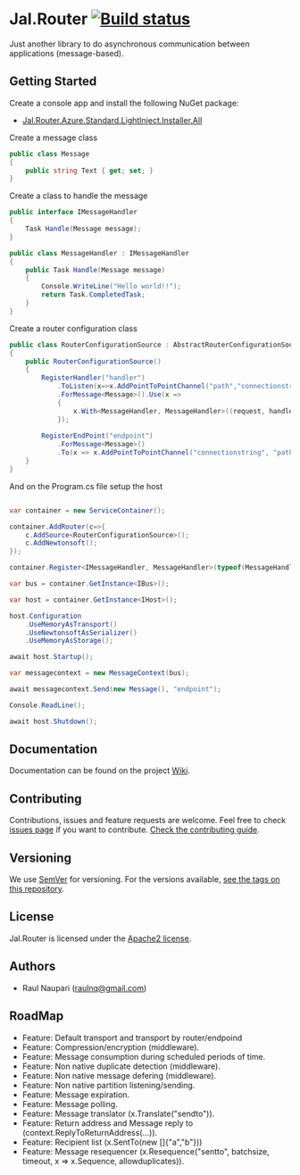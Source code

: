 # Jal.Router [![Build status](https://ci.appveyor.com/api/projects/status/gunc3edkhwwl51ge/branch/master?svg=true)](https://ci.appveyor.com/project/raulnq/jal-router/branch/master)
Just another library to do asynchronous communication between applications (message-based).
## Getting Started
Create a console app and install the following NuGet package:
* [Jal.Router.Azure.Standard.LightInject.Installer.All](https://www.nuget.org/packages/Jal.Router.Azure.Standard.LightInject.Installer.All/)

Create a message class
```csharp
public class Message
{
    public string Text { get; set; }
}
```
Create a class to handle the message
```csharp
public interface IMessageHandler
{
    Task Handle(Message message);
}

public class MessageHandler : IMessageHandler
{
    public Task Handle(Message message)
    {
        Console.WriteLine("Hello world!!");
        return Task.CompletedTask;
    }
}
```
Create a router configuration class
```csharp
public class RouterConfigurationSource : AbstractRouterConfigurationSource
{
    public RouterConfigurationSource()
    {
        RegisterHandler("handler")
            .ToListen(x=>x.AddPointToPointChannel("path","connectionstring"))
            .ForMessage<Message>().Use(x =>
            {
                x.With<MessageHandler, MessageHandler>((request, handler, context) => handler.Handle(request));
            });  
            
        RegisterEndPoint("endpoint")
            .ForMessage<Message>()
            .To(x => x.AddPointToPointChannel("connectionstring", "path"));
    }
}
```
And on the Program.cs file setup the host
```csharp

var container = new ServiceContainer();

container.AddRouter(c=>{
    c.AddSource<RouterConfigurationSource>();
    c.AddNewtonsoft();
});

container.Register<IMessageHandler, MessageHandler>(typeof(MessageHandler).FullName, new PerContainerLifetime());

var bus = container.GetInstance<IBus>();

var host = container.GetInstance<IHost>();

host.Configuration
    .UseMemoryAsTransport()
    .UseNewtonsoftAsSerializer()
    .UseMemoryAsStorage();

await host.Startup();

var messagecontext = new MessageContext(bus);

await messagecontext.Send(new Message(), "endpoint");

Console.ReadLine();

await host.Shutdown();
```
## Documentation
Documentation can be found on the project [Wiki](https://github.com/raulnq/Jal.Router/wiki/10.-Home).
## Contributing
Contributions, issues and feature requests are welcome.
Feel free to check [issues page](https://github.com/raulnq/Jal.Router/issues) if you want to contribute.
[Check the contributing guide](https://github.com/raulnq/Jal.Router/blob/master/CONTRIBUTING.md).
## Versioning
We use [SemVer](https://semver.org/) for versioning. For the versions available, [see the tags on this repository](https://github.com/raulnq/Jal.Router/tags).
## License
Jal.Router is licensed under the [Apache2 license](https://github.com/raulnq/Jal.Router/blob/master/LICENSE).
## Authors
* Raul Naupari (raulnq@gmail.com)
## RoadMap
* Feature: Default transport and transport by router/endpoind
* Feature: Compression/encryption (middleware).
* Feature: Message consumption during scheduled periods of time.
* Feature: Non native duplicate detection (middleware).
* Feature: Non native message defering (middleware).
* Feature: Non native partition listening/sending.
* Feature: Message expiration.
* Feature: Message polling.
* Feature: Message translator (x.Translate<Translator>("sendto")).
* Feature: Return address and Message reply to (context.ReplyToReturnAddress(...)).
* Feature: Recipient list (x.SentTo(new []{"a","b"}))
* Feature: Message resequencer (x.Resequence("sentto", batchsize, timeout, x => x.Sequence, allowduplicates)).